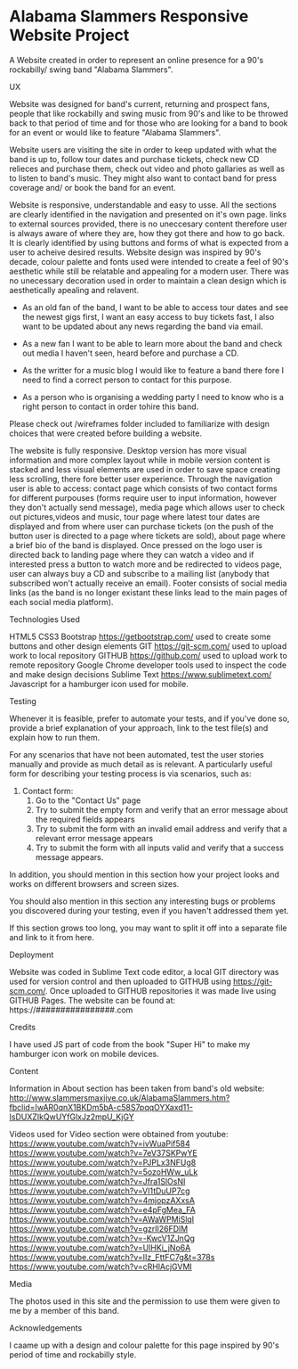 # Alabama Slammers Responsive Website Project

A Website created in order to represent an online presence for a 90's rockabilly/ swing band "Alabama Slammers".
 
UX
 
Website was designed for band's current, returning and prospect fans, people that like rockabilly and swing music from 90's and like to be throwed back to that period of time and for those who are looking for a band to book for an event or would like to feature "Alabama Slammers".

Website users are visiting the site in order to keep updated with what the band is up to, follow tour dates and purchase tickets, check new CD relieces and purchase them, check out video and photo gallaries as well as to listen to band's music. They might also want to contact band for press coverage and/ or book the band for an event.

 Website is responsive, understandable and easy to usse. All the sections are clearly identified in the navigation and presented on it's own page. links to external sources provided, there is no uneccesary content therefore user is always aware of where they are, how they got there and how to go back. It is clearly identified by using buttons and forms of what is expected from a user to acheive desired results. Website design was inspired by 90's decade, colour palette and fonts used were intended to create a feel of 90's aesthetic while still be relatable and appealing for a modern user. There was no unecessary decoration used in order to maintain a clean design which is aesthetically apealing and relavent.

- As an old fan of the band, I want to be able to access tour dates and see the newest gigs first, I want an easy access to buy tickets fast, I also want to be updated about any news regarding the band via email.

- As a new fan I want to be able to learn more about the band and check out media I haven't seen, heard before and purchase a CD.

- As the writter for a music blog I would like to feature a band there fore I need to find a correct person to contact for this purpose.

- As a person who is organising a wedding party I need to know who is a right person to contact in order tohire this band.

Please check out /wireframes folder included to familiarize with design choices that were created before building a website.

The website is fully responsive. Desktop version has more visual information and more complex layout while in mobile version content is stacked and less visual elements are used in order to save space creating less scrolling, there fore better user experience. Through the navigation user is able to access: contact page which consists of two contact forms for different purpouses (forms require user to input information, however they don't actually send message), 
media page which allows user to check out pictures,videos and music, tour page where latest tour dates are displayed and from where user can purchase tickets (on the push of the button user is directed to a page where tickets are sold),
about page where a brief bio of the band is displayed.
Once pressed on the logo user is directed back to landing page where they can watch a video and if interested press a button to watch more and be redirected to videos page, user can always buy a CD and subscribe to a mailing list (anybody that subscribed won't actually receive an email).
Footer consists of social media links (as the band is no longer existant these links lead to the main pages of each social media platform).


Technologies Used

HTML5
CSS3
Bootstrap https://getbootstrap.com/  used to create some buttons and other design elements
GIT https://git-scm.com/  used to upload work to local repository
GITHUB https://github.com/  used to upload work to remote repository
Google Chrome developer tools used to inspect the code and make design decisions
Sublime Text https://www.sublimetext.com/
Javascript for a hamburger icon used for mobile.


Testing

Whenever it is feasible, prefer to automate your tests, and if you've done so, provide a brief explanation of your approach, link to the test file(s) and explain how to run them.

For any scenarios that have not been automated, test the user stories manually and provide as much detail as is relevant. A particularly useful form for describing your testing process is via scenarios, such as:

1. Contact form:
    1. Go to the "Contact Us" page
    2. Try to submit the empty form and verify that an error message about the required fields appears
    3. Try to submit the form with an invalid email address and verify that a relevant error message appears
    4. Try to submit the form with all inputs valid and verify that a success message appears.

In addition, you should mention in this section how your project looks and works on different browsers and screen sizes.

You should also mention in this section any interesting bugs or problems you discovered during your testing, even if you haven't addressed them yet.

If this section grows too long, you may want to split it off into a separate file and link to it from here.

Deployment

Website was coded in Sublime Text code editor, a local GIT directory was used for version control and then uploaded to GITHUB using https://git-scm.com/. Once uploaded to GITHUB repositories it was made live using GITHUB Pages. The website can be found at: https://################.com

Credits

I have used JS part of code from the book "Super Hi" to make my hamburger icon work on mobile devices. 

Content

Information in About section has been taken from band's old website:
http://www.slammersmaxjive.co.uk/AlabamaSlammers.htm?fbclid=IwAR0qnX1BKDm5bA-c58S7pqqOYXaxd11-IsDUXZIkQwUYfGlxJz2mpU_KjGY

Videos used for Video section were obtained from youtube:
https://www.youtube.com/watch?v=ivWuaPif584
https://www.youtube.com/watch?v=7eV37SKPwYE
https://www.youtube.com/watch?v=PJPLx3NFUg8
https://www.youtube.com/watch?v=5ozoHWw_uLk
https://www.youtube.com/watch?v=Jfra1SlOsNI
https://www.youtube.com/watch?v=VI1tDuUP7cg
https://www.youtube.com/watch?v=4mjopzAXxsA
https://www.youtube.com/watch?v=e4pFgMea_FA
https://www.youtube.com/watch?v=AWaWPMiSlqI
https://www.youtube.com/watch?v=gzrIl26FDlM
https://www.youtube.com/watch?v=-KwcV1ZJnQg
https://www.youtube.com/watch?v=UlHKi_jNo6A
https://www.youtube.com/watch?v=IIz_FttFC7g&t=378s
https://www.youtube.com/watch?v=cRHlAcjGVMI

Media

The photos used in this site and the permission to use them were given to me by a member of this band.

Acknowledgements

I caame up with a design and colour palette for this page inspired by 90's period of time and rockabilly style. 
